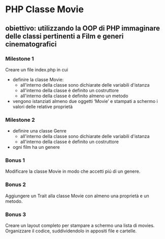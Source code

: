 # PHP Classe Movie

## obiettivo: utilizzando la OOP di PHP immaginare delle classi pertinenti a Film e generi cinematografici

### Milestone 1

Creare un file index.php in cui

- definire la classe Movie:
  - all'interno della classe sono dichiarate delle variabili d'istanza
  - all'interno della classe è definito un costruttore
  - all'interno della classe è definito almeno un metodo
- vengono istanziati almeno due oggetti ‘Movie’ e stampati a schermo i valori delle relative proprietà

### Milestone 2

- definire una classe Genre
  - all'interno della classe sono dichiarate delle variabili d'istanza
  - all'interno della classe è definito un costruttore
- ogni film ha un genere

### Bonus 1

Modificare la classe Movie in modo che accetti piú di un genere.

### Bonus 2

Aggiungere un Trait alla classe Movie con almeno una proprietà e un metodo.

### Bonus 3

Creare un layout completo per stampare a schermo una lista di movies.
Organizzare il codice, suddividendolo in appositi file e cartelle.

